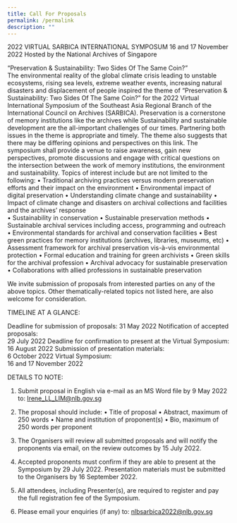 ```yaml
---
title: Call For Proposals
permalink: /permalink
description: ""
---
```

2022 VIRTUAL SARBICA INTERNATIONAL SYMPOSUM
16 and 17 November 2022 
Hosted by the National Archives of Singapore 

“Preservation & Sustainability: Two Sides Of The Same Coin?”  
The environmental reality of the global climate crisis leading to unstable ecosystems, rising sea levels, extreme weather events, increasing natural disasters and displacement of people  inspired the theme of “Preservation & Sustainability: Two Sides Of The Same Coin?” for the 2022 Virtual International Symposium of the Southeast Asia Regional Branch of the International Council on Archives (SARBICA). Preservation is a cornerstone of memory institutions like the archives while Sustainability and sustainable development are the all-important challenges of our times. Partnering both issues in the theme is appropriate and timely. The theme also suggests that there may be differing opinions and perspectives on this link. The symposium shall provide a venue to raise awareness, gain new perspectives, promote discussions and engage with critical questions on the intersection between the work of memory institutions, the environment and sustainability. 
Topics of interest include but are not limited to the following: 
•	Traditional archiving practices versus modern preservation efforts and  their impact on the environment
•	Environmental impact of digital preservation
•	Understanding climate change and sustainability 
•	Impact of climate change and disasters on archival collections and facilities and the archives’ response  
•	Sustainability in conservation
•	Sustainable preservation methods 
•	Sustainable archival services including access, programming  and outreach 
•	Environmental standards for archival and conservation facilities
•	Best green practices for memory institutions (archives, libraries, museums, etc) 
•	Assessment framework for archival preservation vis-à-vis  environmental protection
•	Formal education and training for green archivists
•	Green skills for the archival profession 
•	Archival advocacy for sustainable preservation  
•	Collaborations with allied professions in sustainable preservation 

We invite   submission of   proposals from   interested parties on any of the above topics. Other thematically-related topics not listed here, are also welcome for consideration.


TIMELINE AT A GLANCE:

Deadline for submission of proposals: 
31 May 2022
Notification of accepted proposals:                                                                       
29 July  2022 
Deadline for confirmation to present at the Virtual Symposium:
16 August 2022
Submission of presentation materials:                                                            
6 October 2022
Virtual Symposium:                                                                       
16 and 17 November 2022 	                                               

		
DETAILS TO NOTE:

1.	Submit proposal in English via e-mail as an MS Word file by 9 May 2022 to:
Irene_LL_LIM@nlb.gov.sg 

2.	The proposal should include: 
•	Title of proposal
•	Abstract, maximum of 250 words 
•	Name and institution  of proponent(s)
•	Bio, maximum of 250 words per proponent 

3.	The Organisers will review all submitted proposals and will notify the proponents via email, on the review outcomes   by 15 July 2022.

4.	Accepted proponents must confirm if they are able to present at the Symposium  by 29 July 2022.  Presentation materials must be submitted to the Organisers by 16 September 2022.

5.	All attendees, including Presenter(s), are required to register and pay the full registration fee of the Symposium. 

6.	Please email your enquiries (if any) to:
      nlbsarbica2022@nlb.gov.sg 
